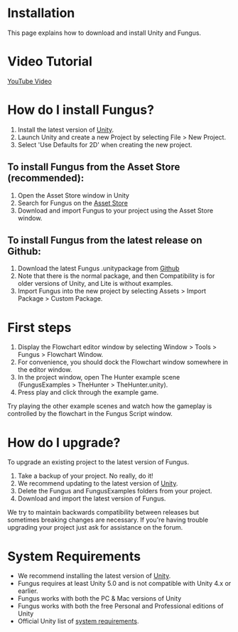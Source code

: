 # Installation

This page explains how to download and install Unity and Fungus.

# Video Tutorial

[YouTube Video](https://www.youtube.com/watch?v=BQRdRz9Q5VY)

# How do I install Fungus?

1. Install the latest version of [Unity].
2. Launch Unity and create a new Project by selecting File > New Project.
3. Select 'Use Defaults for 2D' when creating the new project.

## To install Fungus from the Asset Store (recommended):

1. Open the Asset Store window in Unity
2. Search for Fungus on the [Asset Store]
3. Download and import Fungus to your project using the Asset Store window.

## To install Fungus from the latest release on Github:

1. Download the latest Fungus .unitypackage from [Github]
2. Note that there is the normal package, and then Compatibility is for older versions of Unity, and Lite is without examples.
3. Import Fungus into the new project by selecting Assets > Import Package > Custom Package.

# First steps

1. Display the Flowchart editor window by selecting Window > Tools > Fungus > Flowchart Window.
2. For convenience, you should dock the Flowchart window somewhere in the editor window.
3. In the project window, open The Hunter example scene (FungusExamples > TheHunter > TheHunter.unity). 
4. Press play and click through the example game.

Try playing the other example scenes and watch how the gameplay is controlled by the flowchart in the Fungus Script window.

# How do I upgrade?

To upgrade an existing project to the latest version of Fungus.

1. Take a backup of your project. No really, do it!
2. We recommend updating to the latest version of [Unity].
3. Delete the Fungus and FungusExamples folders from your project.
4. Download and import the latest version of Fungus.

We try to maintain backwards compatibility between releases but sometimes breaking changes are necessary. If you're having trouble upgrading your project just ask for assistance on the forum.

# System Requirements

- We recommend installing the latest version of [Unity].
- Fungus requires at least Unity 5.0 and is not compatible with Unity 4.x or earlier.
- Fungus works with both the PC & Mac versions of Unity
- Fungus works with both the free Personal and Professional editions of Unity
- Official Unity list of [system requirements].

[Unity]: http://unity3D.com/get-unity
[Asset Store]: http://u3d.as/f0T
[Github]: https://github.com/FungusGames/Fungus/releases/latest
[system requirements]: http://unity3d.com/unity/system-requirements
